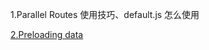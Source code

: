 1.Parallel Routes 使用技巧、default.js 怎么使用

[2.Preloading data](https://nextjs.org/docs/app/building-your-application/data-fetching/patterns#preloading-data)



